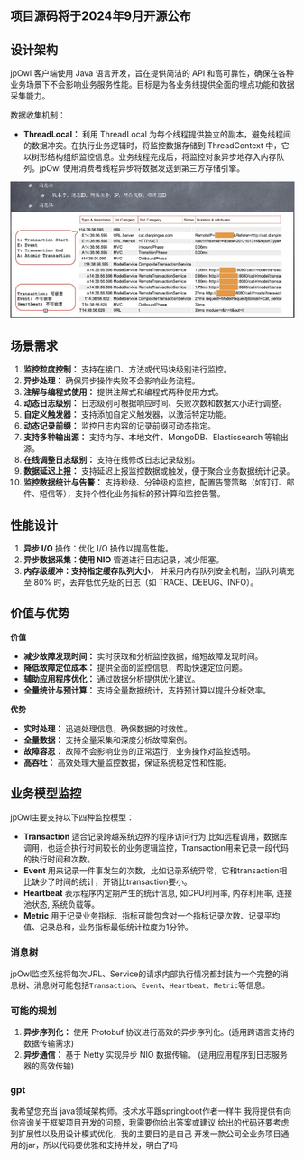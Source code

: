 <h2>项目源码将于2024年9月开源公布</font></h2>

## 设计架构
jpOwl 客户端使用 Java 语言开发，旨在提供简洁的 API 和高可靠性，确保在各种业务场景下不会影响业务服务性能。目标是为各业务线提供全面的埋点功能和数据采集能力。

数据收集机制：
* **ThreadLocal：** 利用 ThreadLocal 为每个线程提供独立的副本，避免线程间的数据冲突。在执行业务逻辑时，将监控数据存储到 ThreadContext 中，它以树形结构组织监控信息。业务线程完成后，将监控对象异步地存入内存队列。jpOwl 使用消费者线程异步将数据发送到第三方存储引擎。

![img.png](docs/img.png)

## 场景需求
1. **监控粒度控制：** 支持在接口、方法或代码块级别进行监控。
2. **异步处理：** 确保异步操作失败不会影响业务流程。
3. **注解与编程式使用：** 提供注解式和编程式两种使用方式。
4. **动态日志级别：** 日志级别可根据响应时间、失败次数和数据大小进行调整。
5. **自定义触发器：** 支持添加自定义触发器，以激活特定功能。
6. **动态记录前缀：** 监控日志内容的记录前缀可动态指定。
7. **支持多种输出源：** 支持内存、本地文件、MongoDB、Elasticsearch 等输出源。
8. **在线调整日志级别：** 支持在线修改日志记录级别。
9. **数据延迟上报：** 支持延迟上报监控数据或触发，便于聚合业务数据统计记录。
10. **监控数据统计与告警：** 支持秒级、分钟级的监控，配置告警策略（如钉钉、邮件、短信等），支持个性化业务指标的预计算和监控告警。


## 性能设计
1. **异步 I/O**  操作：优化 I/O 操作以提高性能。
2. **异步数据采集：使用 NIO**  管道进行日志记录，减少阻塞。 
3. **内存级缓冲：支持指定缓存队列大小，** 并采用内存队列安全机制，当队列填充至 80% 时，丢弃低优先级的日志（如 TRACE、DEBUG、INFO）。


## 价值与优势
**价值**
* **减少故障发现时间：** 实时获取和分析监控数据，缩短故障发现时间。
* **降低故障定位成本：** 提供全面的监控信息，帮助快速定位问题。
* **辅助应用程序优化：** 通过数据分析提供优化建议。
* **全量统计与预计算：** 支持全量数据统计，支持预计算以提升分析效率。

**优势**
* **实时处理：** 迅速处理信息，确保数据的时效性。
* **全量数据：** 支持全量采集和深度分析故障案例。
* **故障容忍：** 故障不会影响业务的正常运行，业务操作对监控透明。
* **高吞吐：** 高效处理大量监控数据，保证系统稳定性和性能。

## 业务模型监控
jpOwl主要支持以下四种监控模型：

* **Transaction**	适合记录跨越系统边界的程序访问行为,比如远程调用，数据库调用，也适合执行时间较长的业务逻辑监控，Transaction用来记录一段代码的执行时间和次数。
* **Event**	用来记录一件事发生的次数，比如记录系统异常，它和transaction相比缺少了时间的统计，开销比transaction要小。
* **Heartbeat**	表示程序内定期产生的统计信息, 如CPU利用率, 内存利用率, 连接池状态, 系统负载等。
* **Metric** 用于记录业务指标、指标可能包含对一个指标记录次数、记录平均值、记录总和，业务指标最低统计粒度为1分钟。

### 消息树
jpOwl监控系统将每次URL、Service的请求内部执行情况都封装为一个完整的消息树、消息树可能包括`Transaction`、`Event`、`Heartbeat`、`Metric`等信息。

### 可能的规划
1. **异步序列化：** 使用 Protobuf 协议进行高效的异步序列化。(适用跨语言支持的数据传输需求)
2. **异步通信：** 基于 Netty 实现异步 NIO 数据传输。 (适用应用程序到日志服务器的高效传输)

### gpt
我希望您充当 java领域架构师。技术水平跟springboot作者一样牛
我将提供有向你咨询关于框架项目开发的问题，我需要你给出答案或建议
给出的代码还要考虑到扩展性以及用设计模式优化，我的主要目的是自己
开发一款公司全业务项目通用的jar，所以代码要优雅和支持并发，明白了吗

